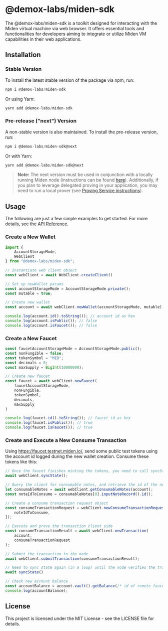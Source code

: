 # @demox-labs/miden-sdk
The @demox-labs/miden-sdk is a toolkit designed for interacting with the Miden virtual machine via web browser. It offers essential tools and functionalities for developers aiming to integrate or utilize Miden VM capabilities in their web applications.

## Installation

### Stable Version
To install the latest stable version of the package via npm, run:

```javascript
npm i @demox-labs/miden-sdk
```

Or using Yarn:
```javascript
yarn add @demox-labs/miden-sdk
```

### Pre-release ("next") Version
A non-stable version is also maintained. To install the pre-release version, run:

```javascript
npm i @demox-labs/miden-sdk@next
```

Or with Yarn:
```javascript
yarn add @demox-labs/miden-sdk@next
```

> **Note:** The next version must be used in conjunction with a locally running Miden node (instructions can be found [here](https://github.com/0xPolygonMiden/miden-node/tree/next)). Additionally, if you plan to leverage delegated proving in your application, you may need to run a local prover (see [Proving Service instructions](https://github.com/0xPolygonMiden/miden-base/tree/next/bin/proving-service)).

## Usage

The following are just a few simple examples to get started. For more details, see the [API Reference](./docs/README.md).

### Create a New Wallet

```typescript
import { 
    AccountStorageMode,
    WebClient
} from "@demox-labs/miden-sdk";

// Instantiate web client object
const webClient = await WebClient.createClient()

// Set up newWallet params
const accountStorageMode = AccountStorageMode.private();
const mutable = true;

// Create new wallet
const account = await webClient.newWallet(accountStorageMode, mutable);

console.log(account.id().toString()); // account id as hex
console.log(account.isPublic()); // false
console.log(account.isFaucet()); // false
```

### Create a New Faucet

```typescript // Set up newFaucet params
const faucetAccountStorageMode = AccountStorageMode.public();
const nonFungible = false;
const tokenSymbol = "MID";
const decimals = 8;
const maxSupply = BigInt(10000000);

// Create new faucet
const faucet = await webClient.newFaucet(
    faucetAccountStorageMode,
    nonFungible,
    tokenSymbol,
    decimals,
    maxSupply
)

console.log(faucet.id().toString()); // faucet id as hex
console.log(faucet.isPublic()); // true
console.log(faucet.isFaucet()); // true
```

### Create and Execute a New Consume Transaction

Using https://faucet.testnet.miden.io/, send some public test tokens using the account id logged during the new wallet creation. Consume these tokens like this:

```typescript
// Once the faucet finishes minting the tokens, you need to call syncState() so the client knows there is a note available to be consumed. In an actual application, this may need to be in a loop to constantly discover claimable notes.
await webClient.syncState();

// Query the client for consumable notes, and retrieve the id of the new note to be consumed
let consumableNotes = await webClient.getConsumableNotes(account);
const noteIdToConsume = consumableNotes[0].inputNoteRecord().id();

// Create a consume transaction request object
const consumeTransactionRequest = webClient.newConsumeTransactionRequest([
    noteIdToConsume,
]);

// Execute and prove the transaction client side
const consumeTransactionResult = await webClient.newTransaction(
    account,
    consumeTransactionRequest
);

// Submit the transaction to the node
await webClient.submitTransaction(consumeTransactionResult);

// Need to sync state again (in a loop) until the node verifies the transaction
await syncState()

// Check new account balance
const accountBalance = account.vault().getBalance(/* id of remote faucet */).toString();
console.log(accountBalance);
```

## License

This project is licensed under the MIT License - see the LICENSE file for details.
